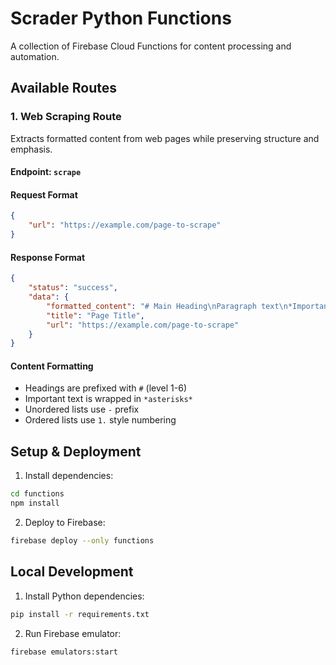 # Scrader Python Functions

A collection of Firebase Cloud Functions for content processing and automation.

## Available Routes

### 1. Web Scraping Route

Extracts formatted content from web pages while preserving structure and emphasis.
#### Endpoint: `scrape`
#### Request Format
```json
{
    "url": "https://example.com/page-to-scrape"
}
```

#### Response Format
```json
{
    "status": "success",
    "data": {
        "formatted_content": "# Main Heading\nParagraph text\n*Important text*\n- List item\n1. Numbered item",
        "title": "Page Title",
        "url": "https://example.com/page-to-scrape"
    }
}
```

#### Content Formatting
- Headings are prefixed with `#` (level 1-6)
- Important text is wrapped in `*asterisks*`
- Unordered lists use `-` prefix
- Ordered lists use `1.` style numbering


## Setup & Deployment

1. Install dependencies:
```bash
cd functions
npm install
```

2. Deploy to Firebase:
```bash
firebase deploy --only functions
```

## Local Development

1. Install Python dependencies:
```bash
pip install -r requirements.txt
```

2. Run Firebase emulator:
```bash
firebase emulators:start
```
